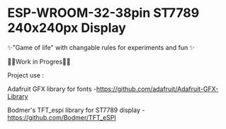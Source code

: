 # ESP-WROOM-32-38pin ST7789 240x240px Display
✨"Game of life" with changable rules for experiments and fun ✨

🐱‍💻Work in Progres🐱‍💻

Project use :

Adafruit GFX library for fonts -https://github.com/adafruit/Adafruit-GFX-Library

Bodmer's TFT_espi library for ST7789 display -https://github.com/Bodmer/TFT_eSPI

